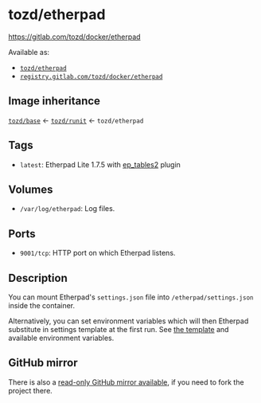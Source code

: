 # tozd/etherpad

<https://gitlab.com/tozd/docker/etherpad>

Available as:

- [`tozd/etherpad`](https://hub.docker.com/r/tozd/etherpad)
- [`registry.gitlab.com/tozd/docker/etherpad`](https://gitlab.com/tozd/docker/etherpad/container_registry)

## Image inheritance

[`tozd/base`](https://gitlab.com/tozd/docker/base) ← [`tozd/runit`](https://gitlab.com/tozd/docker/runit) ← `tozd/etherpad`

## Tags

- `latest`: Etherpad Lite 1.7.5 with [ep_tables2](https://github.com/seballot/ep_tables2) plugin

## Volumes

- `/var/log/etherpad`: Log files.

## Ports

- `9001/tcp`: HTTP port on which Etherpad listens.

## Description

You can mount Etherpad's `settings.json` file into `/etherpad/settings.json` inside the container.

Alternatively, you can set environment variables which will then Etherpad substitute in settings template
at the first run. See [the template](https://github.com/tozd/etherpad-lite/blob/develop/settings.json.template) and available environment variables.

## GitHub mirror

There is also a [read-only GitHub mirror available](https://github.com/tozd/docker-etherpad),
if you need to fork the project there.
